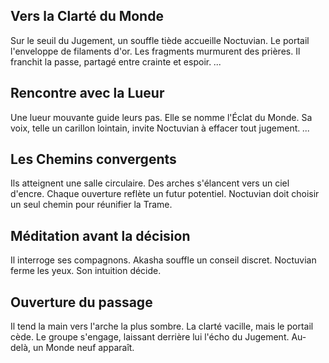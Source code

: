 ## Vers la Clarté du Monde
Sur le seuil du Jugement, un souffle tiède accueille Noctuvian.
Le portail l'enveloppe de filaments d'or.
Les fragments murmurent des prières.
Il franchit la passe, partagé entre crainte et espoir.
*...*

## Rencontre avec la Lueur
Une lueur mouvante guide leurs pas.
Elle se nomme l'Éclat du Monde.
Sa voix, telle un carillon lointain, invite Noctuvian à effacer tout jugement.
*...*

## Les Chemins convergents
Ils atteignent une salle circulaire.
Des arches s'élancent vers un ciel d'encre.
Chaque ouverture reflète un futur potentiel.
Noctuvian doit choisir un seul chemin pour réunifier la Trame.

## Méditation avant la décision
Il interroge ses compagnons.
Akasha souffle un conseil discret.
Noctuvian ferme les yeux. Son intuition décide.

## Ouverture du passage
Il tend la main vers l'arche la plus sombre.
La clarté vacille, mais le portail cède.
Le groupe s'engage, laissant derrière lui l'écho du Jugement.
Au-delà, un Monde neuf apparaît.
